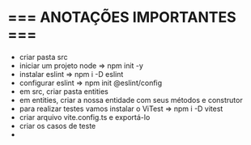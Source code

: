 # === ANOTAÇÕES IMPORTANTES ===
- criar pasta src
- iniciar um projeto node => npm init -y
- instalar eslint => npm i -D eslint
- configurar eslint => npm init @eslint/config
- em src, criar pasta entities
- em  entities, criar a nossa entidade com seus métodos e construtor
- para realizar testes vamos instalar o ViTest => npm i -D vitest
- criar arquivo vite.config.ts e exportá-lo
- criar os casos de teste
- 